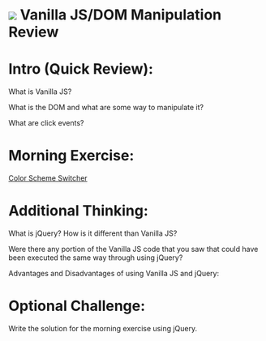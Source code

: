 # ![](https://ga-dash.s3.amazonaws.com/production/assets/logo-9f88ae6c9c3871690e33280fcf557f33.png) Vanilla JS/DOM Manipulation Review

# Intro (Quick Review):

What is Vanilla JS?

What is the DOM and what are some way to manipulate it?

What are click events?

# Morning Exercise:

[Color Scheme Switcher](https://github.com/ga-wdi-exercises/color-scheme-switcher)

# Additional Thinking:

What is jQuery? How is it different than Vanilla JS?

Were there any portion of the Vanilla JS code that you saw that could have been executed the same way through using jQuery?

Advantages and Disadvantages of using Vanilla JS and jQuery:

# Optional Challenge:

Write the solution for the morning exercise using jQuery.
